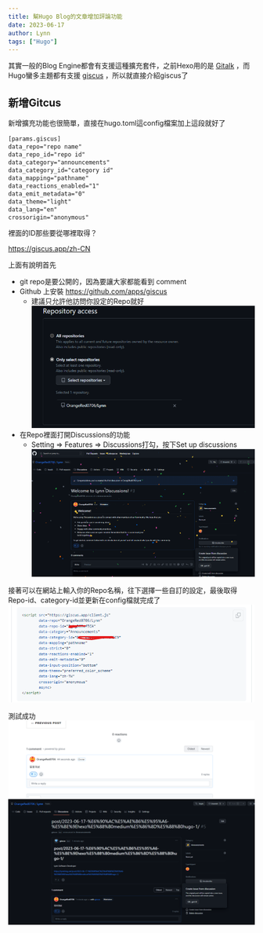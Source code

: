 ```yaml
---
title: 幫Hugo Blog的文章增加評論功能
date: 2023-06-17
author: Lynn
tags: ["Hugo"]
---
```


其實一般的Blog Engine都會有支援這種擴充套件，之前Hexo用的是 [Gitalk](ttps://github.com/gitalk/gitalk) ，而Hugo蠻多主題都有支援 [giscus](https://github.com/giscus/giscus) ，所以就直接介紹giscus了

<!--more-->

## 新增Gitcus

新增擴充功能也很簡單，直接在hugo.toml這config檔案加上這段就好了
```
[params.giscus]
data_repo="repo name"
data_repo_id="repo id"
data_category="announcements"
data_category_id="category id"
data_mapping="pathname"
data_reactions_enabled="1"
data_emit_metadata="0"
data_theme="light"
data_lang="en"
crossorigin="anonymous"
```

裡面的ID那些要從哪裡取得？

https://giscus.app/zh-CN

上面有說明首先
* git repo是要公開的，因為要讓大家都能看到 comment
* Github 上安裝 https://github.com/apps/giscus
    * 建議只允許他訪問你設定的Repo就好
    ![](./img/upload_c1dc11505b90f1a13af6f179937663aa.png) 
* 在Repo裡面打開Discussions的功能 
    * Setting => Features => Discussions打勾，按下Set up discussions
    ![](./img/upload_d3c35d97711f545a70ea8ea603d0454c.png)

接著可以在網站上輸入你的Repo名稱，往下選擇一些自訂的設定，最後取得Repo-id、category-id並更新在config檔就完成了
![](./img/upload_89b3ed9f26c3617029f155cd5de67606.png)

測試成功
![](./img/upload_b3548377dc8901d91922e2a5f00366b0.png)
![](./img/upload_6b191eb69a0ddf8f5a057ed403c0bf3c.png)

